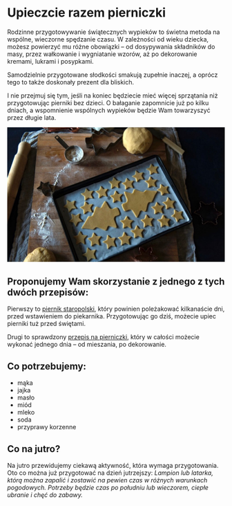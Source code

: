 # Upieczcie razem pierniczki

Rodzinne przygotowywanie świątecznych wypieków to świetna metoda na wspólne, wieczorne spędzanie czasu. W zależności od wieku dziecka, możesz powierzyć mu różne obowiązki – od dosypywania składników do masy, przez wałkowanie i wygniatanie wzorów, aż po dekorowanie kremami, lukrami i posypkami.

Samodzielnie przygotowane słodkości smakują zupełnie inaczej, a oprócz tego to także doskonały prezent dla bliskich.

I nie przejmuj się tym, jeśli na koniec będziecie mieć więcej sprzątania niż przygotowując pierniki bez dzieci. O bałaganie zapomnicie już po kilku dniach, a wspomnienie wspólnych wypieków będzie Wam towarzyszyć przez długie lata.

![Zdjęcie](/img/2012-12-11.jpg)

## Proponujemy Wam skorzystanie z jednego z tych dwóch przepisów:

Pierwszy to [piernik staropolski](https://www.kwestiasmaku.com/przepis/piernik-staropolski), który powinien poleżakować kilkanaście dni, przed wstawieniem do piekarnika. Przygotowując go dziś, możecie upiec pierniki tuż przed świętami.

Drugi to sprawdzony [przepis na pierniczki](https://www.kwestiasmaku.com/desery/ciasteczka/pierniczki/przepis.html), który w całości możecie wykonać jednego dnia – od mieszania, po dekorowanie.

## Co potrzebujemy:

- mąka
- jajka
- masło
- miód
- mleko
- soda
- przyprawy korzenne

## Co na jutro?

Na jutro przewidujemy ciekawą aktywność, która wymaga przygotowania. Oto co można już przygotować na dzień jutrzejszy: *Lampion lub latarka, którą można zapalić i zostawić na pewien czas w różnych warunkach pogodowych. Potrzeby będzie czas po południu lub wieczorem, ciepłe ubranie i chęć do zabawy.*
